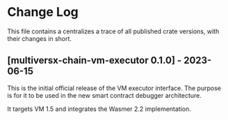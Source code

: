 # Change Log

This file contains a centralizes a trace of all published crate versions, with their changes in short.

## [multiversx-chain-vm-executor 0.1.0] - 2023-06-15
This is the initial official release of the VM executor interface. The purpose is for it to be used in the new smart contract debugger architecture.

It targets VM 1.5 and integrates the Wasmer 2.2 implementation.
